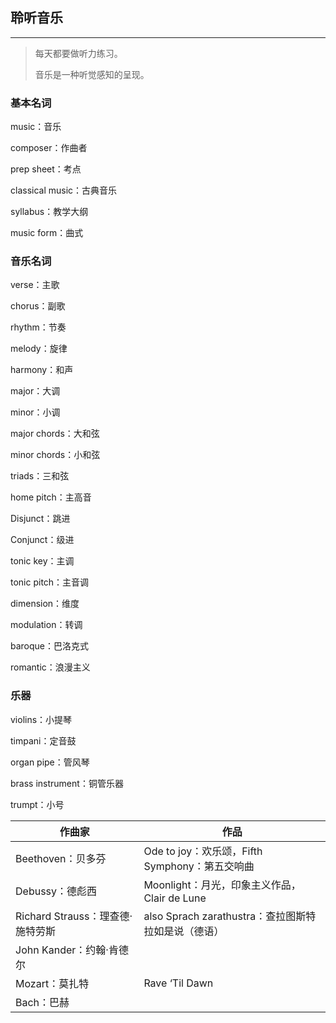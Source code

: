 ## 聆听音乐

---

> 每天都要做听力练习。
>
> 音乐是一种听觉感知的呈现。

### 基本名词



music：音乐

composer：作曲者 

prep sheet：考点

classical music：古典音乐

syllabus：教学大纲

music form：曲式

### 音乐名词

verse：主歌

chorus：副歌 

rhythm：节奏

melody：旋律

harmony：和声

major：大调

minor：小调

major chords：大和弦

minor chords：小和弦

triads：三和弦

home pitch：主高音

Disjunct：跳进

Conjunct：级进 

tonic key：主调

tonic pitch：主音调

dimension：维度

modulation：转调

baroque：巴洛克式

romantic：浪漫主义

### 乐器

violins：小提琴

timpani：定音鼓

organ pipe：管风琴

brass instrument：铜管乐器

trumpt：小号

| 作曲家                           | 作品                                                |
| -------------------------------- | --------------------------------------------------- |
| Beethoven：贝多芬                | Ode to joy：欢乐颂，Fifth Symphony：第五交响曲      |
| Debussy：德彪西                  | Moonlight：月光，印象主义作品，Clair de Lune        |
| Richard Strauss：理查德·施特劳斯 | also Sprach zarathustra：查拉图斯特拉如是说（德语） |
| John Kander：约翰·肯德尔         |                                                     |
| Mozart：莫扎特                   | Rave ‘Til Dawn                                      |
| Bach：巴赫                       |                                                     |



